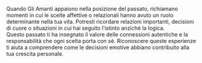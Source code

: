 Quando Gli Amanti appaiono nella posizione del passato, richiamano momenti in cui le scelte affettive o relazionali hanno avuto un ruolo determinante nella tua vita. Potresti ricordare relazioni importanti, decisioni di cuore o situazioni in cui hai seguito l’istinto anziché la logica.  
Questo passato ti ha insegnato il valore delle connessioni autentiche e la responsabilità che ogni scelta porta con sé. Riconoscere queste esperienze ti aiuta a comprendere come le decisioni emotive abbiano contribuito alla tua crescita personale.
